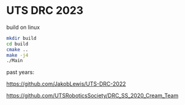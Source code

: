 # UTS DRC 2023

build on linux
```sh
mkdir build
cd build
cmake ..
make -j4
./Main
```

past years:

https://github.com/JakobLewis/UTS-DRC-2022

https://github.com/UTSRoboticsSociety/DRC_SS_2020_Cream_Team
